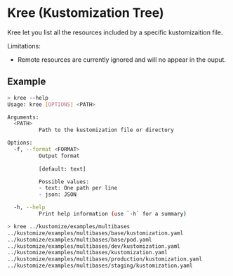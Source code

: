 # Kree (Kustomization Tree)

Kree let you list all the resources included by a specific kustomizaition file.

Limitations:
  - Remote resources are currently ignored and will no appear in the ouput.

## Example

```bash
> kree --help
Usage: kree [OPTIONS] <PATH>

Arguments:
  <PATH>
          Path to the kustomization file or directory

Options:
  -f, --format <FORMAT>
          Output format
          
          [default: text]

          Possible values:
          - text: One path per line
          - json: JSON

  -h, --help
          Print help information (use `-h` for a summary)
```
```bash
> kree ../kustomize/examples/multibases
../kustomize/examples/multibases/base/kustomization.yaml
../kustomize/examples/multibases/base/pod.yaml
../kustomize/examples/multibases/dev/kustomization.yaml
../kustomize/examples/multibases/kustomization.yaml
../kustomize/examples/multibases/production/kustomization.yaml
../kustomize/examples/multibases/staging/kustomization.yaml
```
